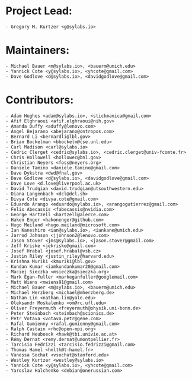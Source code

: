 # Project Lead:

    - Gregory M. Kurtzer <g@sylabs.io>

# Maintainers:

    - Michael Bauer <m@sylabs.io>, <bauerm@umich.edu>
    - Yannick Cote <y@sylabs.io>, <yhcote@gmail.com>
    - Dave Godlove <d@sylabs.io>, <davidgodlove@gmail.com>

# Contributors:

    - Adam Hughes <adam@sylabs.io>, <stickmanica@gmail.com>
    - Afif Elghraoui <afif.elghraoui@nih.gov>
    - Amanda Duffy <aduffy@lenovo.com>
    - Ángel Bejarano <abejarano@ontropos.com>
    - Bernard Li <bernardli@lbl.gov>
    - Brian Bockelman <bbockelm@cse.unl.edu>
    - Carl Madison <carl@sylabs.io>
    - Cedric Clerget <cedric@sylabs.io>, <cedric.clerget@univ-fcomte.fr>
    - Chris Hollowell <hollowec@bnl.gov>
    - Christian Neyers <foss@neyers.org>
    - Daniele Tamino <daniele.tamino@gmail.com>
    - Dave Dykstra <dwd@fnal.gov>
    - Dave Godlove <d@sylabs.io>, <davidgodlove@gmail.com>
    - Dave Love <d.love@liverpool.ac.uk>
    - David Trudgian <david.trudgian@utsouthwestern.edu>
    - Diana Langenbach <dcl@dcl.sh>
    - Divya Cote <divya.cote@gmail.com>
    - Eduardo Arango <eduardo@sylabs.io>, <arangogutierrez@gmail.com>
    - Felix Abecassis <fabecassis@nvidia.com>
    - George Hartzell <hartzell@alerce.com>
    - Hakon Enger <hakonenger@github.com>
    - Hugo Meiland <hugo.meiland@microsoft.com>
    - Ian Kaneshiro <ian@sylabs.io>, <iankane@umich.edu>
    - Jarrod Johnson <jjohnson2@lenovo.com>
    - Jason Stover <jms@sylabs.io>, <jason.stover@gmail.com>
    - Jeff Kriske <jekriske@gmail.com>
    - Josef Hrabal <josef.hrabal@vsb.cz>
    - Justin Riley <justin_riley@harvard.edu>
    - Krishna Muriki <kmuriki@lbl.gov>
    - Kundan Kumar <iamkundankumar28@gmail.com>
    - Maciej Sieczka <msieczka@sieczka.org>
    - Mark Egan-Fuller <markeganfuller@googlemail.com>
    - Matt Wiens <mwiens91@gmail.com>
    - Michael Bauer <m@sylabs.io>, <bauerm@umich.edu>
    - Michael Herzberg <michael@mherzberg.de>
    - Nathan Lin <nathan.lin@yale.edu>
    - Oleksandr Moskalenko <om@rc.ufl.edu>
    - Oliver Freyermuth <freyermuth@physik.uni-bonn.de>
    - Peter Steinbach <steinbach@scionics.de>
    - Petr Votava <votava.petr@gene.com>
    - Rafal Gumienny <rafal.gumienny@gmail.com>
    - Ralph Castain <rhc@open-mpi.org>
    - Richard Neuboeck <hawk@tbi.univie.ac.at>
    - Rémy Dernat <remy.dernat@umontpellier.fr>
    - Tarcisio Fedrizzi <tarcisio.fedrizzi@gmail.com>
    - Thomas Hamel <hmlth@t-hamel.fr>
    - Vanessa Sochat <vsochat@stanford.edu>
    - Westley Kurtzer <westley@sylabs.io>
    - Yannick Cote <y@sylabs.io>, <yhcote@gmail.com>
    - Yaroslav Halchenko <debian@onerussian.com>
